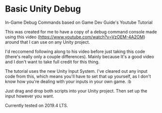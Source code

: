 # Basic Unity Debug
In-Game Debug Commands based on Game Dev Guide's Youtube Tutorial

This was created for me to have a copy of a debug command console made using this video (https://www.youtube.com/watch?v=VzOEM-4A2OM) around that I can use on any Unity project. 

I'd reccomend following along to his video before just taking this code (there's really only a couple differences). Mainly because It's a good video and I don't want to take full credit for this thing.

The tutorial uses the new Unity Input System. I've cleared out any input code from this, which means you'll have to set that up yourself, as I don't know how you're dealing with your inputs in your own game. :b

Just drag and drop both scripts into your Unity project. Then set up the input however you want.

Currently tested on 2019.4 LTS.
